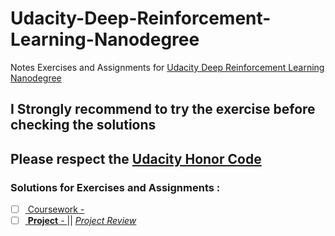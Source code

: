 # Udacity-Deep-Reinforcement-Learning-Nanodegree
Notes Exercises and Assignments for [Udacity Deep Reinforcement Learning Nanodegree](https://classroom.udacity.com/nanodegrees/nd893/syllabus/core-curriculum)

## I Strongly recommend to try the exercise before checking the solutions

## Please respect the [Udacity Honor Code](https://udacity.zendesk.com/hc/en-us/articles/210667103-What-is-the-Udacity-Honor-Code-)

### Solutions for Exercises and Assignments : 

- [ ] [ Coursework - ]()
- [ ] [ **Project** - ]() || [_Project Review_]() 
